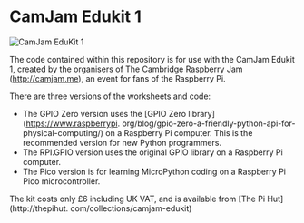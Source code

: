 # CamJam Edukit 1

![CamJam EduKit 1](https://cdn.shopify.com/s/files/1/0176/3274/products/camjam-edukit-camjam-100459-28813050216643_700x.jpg?v=1646620026)

The code contained within this repository is for use with the CamJam Edukit 1, created by the organisers of The Cambridge Raspberry Jam (http://camjam.me), an event for fans of the Raspberry Pi.

There are three versions of the worksheets and code:
* The GPIO Zero version uses the [GPIO Zero library](https://www.raspberrypi.
  org/blog/gpio-zero-a-friendly-python-api-for-physical-computing/) on a Raspberry Pi computer.  This is the 
  recommended version for new Python programmers.
* The RPI.GPIO version uses the original GPIO library on a Raspberry Pi computer.
* The Pico version is for learning MicroPython coding on a Raspberry Pi Pico microcontroller.

The kit costs only £6 including UK VAT, and is available from [The Pi Hut](http://thepihut.
com/collections/camjam-edukit)
